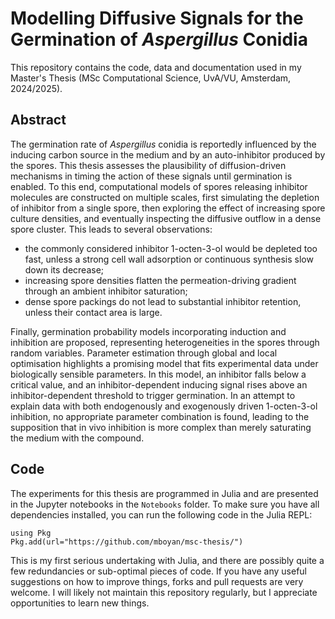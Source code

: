# Modelling Diffusive Signals for the Germination of _Aspergillus_ Conidia

This repository contains the code, data and documentation used in my Master's Thesis (MSc Computational Science, UvA/VU, Amsterdam, 2024/2025).

## Abstract

The germination rate of _Aspergillus_ conidia is reportedly influenced by the inducing carbon source in the medium and by an auto-inhibitor produced by the spores. This thesis assesses the plausibility of diffusion-driven mechanisms in timing the action of these signals until germination is enabled. To this end, computational models of spores releasing inhibitor molecules are constructed on multiple scales, first simulating the depletion of inhibitor from a single spore, then exploring the effect of increasing spore culture densities, and eventually inspecting the diffusive outflow in a dense spore cluster. This leads to several observations:
- the commonly considered inhibitor 1-octen-3-ol would be depleted too fast, unless a strong cell wall adsorption or continuous synthesis slow down its decrease;
- increasing spore densities flatten the permeation-driving gradient through an ambient inhibitor saturation;
- dense spore packings do not lead to substantial inhibitor retention, unless their contact area is large.

Finally, germination probability models incorporating induction and inhibition are proposed, representing heterogeneities in the spores through random variables. Parameter estimation through global and local optimisation highlights a promising model that fits experimental data under biologically sensible parameters. In this model, an inhibitor falls below a critical value, and an inhibitor-dependent inducing signal rises above an inhibitor-dependent threshold to trigger germination. In an attempt to explain data with both endogenously and exogenously driven 1-octen-3-ol inhibition, no appropriate parameter combination is found, leading to the supposition that in vivo inhibition is more complex than merely saturating the medium with the compound.

## Code

The experiments for this thesis are programmed in Julia and are presented in the Jupyter notebooks in the `Notebooks` folder. To make sure you have all dependencies installed, you can run the following code in the Julia REPL:

```
using Pkg
Pkg.add(url="https://github.com/mboyan/msc-thesis/")
```

This is my first serious undertaking with Julia, and there are possibly quite a few redundancies or sub-optimal pieces of code. If you have any useful suggestions on how to improve things, forks and pull requests are very welcome. I will likely not maintain this repository regularly, but I appreciate opportunities to learn new things.
